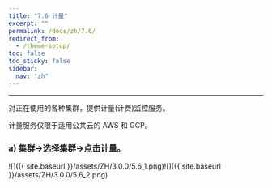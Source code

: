 ```yaml
---
title: "7.6 计量"
excerpt: ""
permalink: /docs/zh/7.6/
redirect_from:
  - /theme-setup/
toc: false
toc_sticky: false
sidebar:
  nav: "zh"
---
```


---
对正在使用的各种集群，提供计量(计费)监控服务。

计量服务仅限于适用公共云的 AWS 和 GCP。

### a\) 集群→选择集群→点击计量。
![]({{ site.baseurl }}/assets/ZH/3.0.0/5.6_1.png)![]({{ site.baseurl }}/assets/ZH/3.0.0/5.6_2.png)

